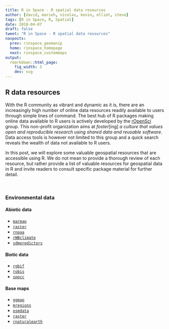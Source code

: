 ```yaml
---
title: R in Space - R spatial data resources
author: [david, marieh, nicolas, kevin, elliot, steve]
tags: [R in Space, R, Spatial]
date: 2018-04-07
draft: false
tweet: "R in Space - R spatial data resources"
navposts:
  prev: rinspace_geomanip
  home: rinspace_homepage
  next: rinspace_custommaps
output:
  rmarkdown::html_page:
    fig_width: 3
    dev: svg
---
```



## R data resources

With the R community as vibrant and dynamic as it is, there are an increasingly
high number of online data resources readily available to users through simple
lines of command. The best hub of R packages making online data available to R
users is actively developed by the [rOpenSci](https://ropensci.org/) group.
This non-profit organization aims at *foster*[ing] *a culture
that values open and reproducible research using shared data and reusable
software*. Data access tools is however not limited to this group and a quick
search reveals the wealth of data not available to R users.

In this post, we will explore some valuable geospatial resources that are
accessible using R. We do not mean to provide a thorough review of each resource,
but rather provide a list <!-- and a glimpse into --> of valuable resources for
geospatial data in R and invite readers to consult specific package material
for further detail.

<br/>


### Environmental data

#### Abiotic data

- [`marmap`](https://github.com/ericpante/marmap)
- [`raster`](https://cran.r-project.org/web/packages/raster/index.html)
- [`rnoaa`](https://github.com/ropensci/rnoaa)
- [`rWBclimate`](https://github.com/ropensci/rWBclimate)
- [`sdmpredictors`](https://cran.r-project.org/web/packages/sdmpredictors/index.html)

#### Biotic data

- [`rgbif`](https://github.com/ropensci/rgbif)
- [`robis`](https://github.com/iobis/robis)
- [`spocc`](https://github.com/ropensci/spocc)

#### Base maps

- [`ggmap`](https://github.com/dkahle/ggmap)
- [`mregions`](https://github.com/ropenscilabs/mregions)
- [`osmdata`](https://github.com/ropensci/osmdata)
- [`raster`](https://cran.r-project.org/web/packages/raster/index.html)
- [`rnaturalearth`](https://github.com/ropenscilabs/rnaturalearth)
